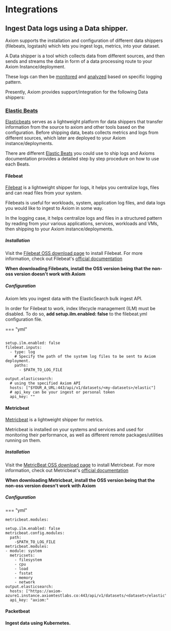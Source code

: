 <div class="axi-header">
  <h1>Integrations</h1>
</div>

## Ingest Data logs using a Data shipper. 

Axiom supports the installation and configuration of different data shippers (filebeats, logstash) which lets you ingest logs, metrics, into your dataset. 

A Data shipper is a tool which collects data from different sources, and then sends and streams the data in form of a data processing route to your Axiom Instance/deployment. 

These logs can then be [monitored](/usage/alerts/) and [analyzed](/usage/analyze/) based on specific logging pattern. 

Presently, Axiom provides support/integration for the following Data shippers:

### [Elastic Beats](/usage/integrations/#elastic-beats)

[Elasticbeats](https://www.elastic.co/beats/) serves as a lightweight platform for data shippers that transfer information from the source to axiom and other tools based on the configuration. Before shipping data, beats collects metrics and logs from different sources, which later are deployed to your Axiom instance/deployments. 

There are different [Elastic Beats](https://www.elastic.co/beats/) you could use to ship logs and Axioms documentation provides a detailed step by step procedure on how to use each Beats. 
#### Filebeat

[Filebeat](https://www.elastic.co/beats/filebeat) is a lightweight shipper for logs, it helps you centralize logs, files and can read files from your system.

Filebeats is useful for workloads, system, application log files, and data logs you would like to ingest to Axiom in some way. 

In the logging case, it helps centralize logs and files in a structured pattern by reading from your various applications, services, workloads and VMs, then shipping to your Axiom instance/deployments. 

##### **Installation**

Visit the [Filebeat OSS download page](https://www.elastic.co/downloads/beats/filebeat-oss) to install Filebeat. For more information, check out Filebeat's [official documentation](https://www.elastic.co/guide/en/beats/filebeat/current/index.html)

**When downloading Filebeats, install the OSS version being that the non-oss version doesn't work with Axiom**

##### **Configuration**

Axiom lets you ingest data with the ElasticSearch bulk ingest API. 

In order for Filebeat to work, index lifecycle management (ILM) must be disabled. To do so, **add setup.ilm.enabled: false** to the filebeat.yml configuration file. 

=== "yml"

```

setup.ilm.enabled: false
filebeat.inputs:
  - type: log
    # Specify the path of the system log files to be sent to Axiom deployment. 
    paths: 
      - $PATH_TO_LOG_FILE

output.elasticsearch:
  # using the specified Axiom API
  hosts: ["$YOUR_A_URL:443/api/v1/datasets/<my-datasets>/elastic"]
  # api_key can be your ingest or personal token
  api_key: ""

```

#### Metricbeat

[Metricbeat](https://www.elastic.co/beats/metricbeat) is a lightweight shipper for metrics. 

Metricbeat is installed on your systems and services and used for monitoring their performance, as well as different remote packages/utilities running on them. 

##### **Installation**

Visit the [MetricBeat OSS download page](https://www.elastic.co/downloads/beats/metricbeat-oss) to install Metricbeat. For more information, check out Metricbeat's [official documentation](https://www.elastic.co/guide/en/beats/metricbeat/current/index.html)

**When downloading Metricbeat, install the OSS version being that the non-oss version doesn't work with Axiom**


##### **Configuration**

=== "yml"

```
metricbeat.modules:

setup.ilm.enabled: false
metricbeat.config.modules:
  path:
    -$PATH_TO_LOG_FILE 
metricbeat.modules:
- module: system 
  metricsets: 
    - filesystem
    - cpu
    - load
    - fsstat
    - memory
    - network
output.elasticsearch:
  hosts: ["https://axiom-azure1.instance.axiomtestlabs.co:443/api/v1/datasets/<dataset>/elastic"]
  api_key: "axiom:"

```

#### Packetbeat


#### Ingest data using Kubernetes. 

```




